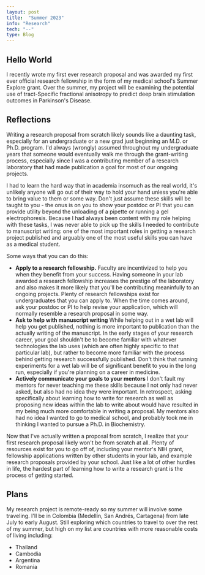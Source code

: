 ```yaml
---
layout: post
title:  "Summer 2023"
info: "Research"
tech: "--"
type: Blog 
---
```


## Hello World
I recently wrote my first ever research proposal and was awarded my first ever official research fellowship in the form of my medical school's Summer Explore grant. Over the summer, my project will be examining the potential use of tract-Specific fractional anisotropy to predict deep brain stimulation outcomes in Parkinson's Disease.

## Reflections
Writing a research proposal from scratch likely sounds like a daunting task, especially for an undergraduate or a new grad just beginning an M.D. or Ph.D. program. I'd always (wrongly) assumed throughout my undergraduate years that someone would eventually walk me through the grant-writing process, especially since I was a contributing member of a research laboratory that had made publication a goal for most of our ongoing projects.

I had to learn the hard way that in academia insomuch as the real world, it's unlikely anyone will go out of their way to hold your hand unless you're able to bring value to them or some way. Don't just assume these skills will be taught to you - the onus is on you to show your postdoc or PI that you can provide utility beyond the unloading of a pipette or running a gel electrophoresis. Because I had always been content with my role helping with these tasks, I was never able to pick up the skills I needed to contribute to manuscript writing: one of the most important roles in getting a research project published and arguably one of the most useful skills you can have as a medical student. 

Some ways that you can do this:
- **Apply to a research fellowship.** Faculty are incentivized to help you when they benefit from your success. Having someone in your lab awarded a research fellowship increases the prestige of the laboratory and also makes it more likely that you'll be contributing meaninfully to an ongoing projects. Plenty of research fellowships exist for undergraduates that you can apply to. When the time comes around, ask your postdoc or PI to help revise your application, which will normally resemble a research proposal in some way.
- **Ask to help with manuscript writing** While helping out in a wet lab will help you get published, nothing is more important to publication than the actually writing of the manuscript. In the early stages of your research career, your goal shouldn't be to become familiar with whatever technologies the lab uses (which are often highly specific to that particular lab), but rather to become more familiar with the process behind getting research successfully published. Don't think that running experiments for a wet lab will be of significant benefit to you in the long run, especially if you're planning on a career in medicine.
- **Actively communicate your goals to your mentors** I don't fault my mentors for never teaching me these skills because I not only had never asked, but also had no idea they were important. In retrospect, asking specifically about learning how to write for research as well as proposing new ideas within the lab to write about would have resulted in my being much more comfortable in writing a proposal. My mentors also had no idea I wanted to go to medical school, and probably took me in thinking I wanted to pursue a Ph.D. in Biochemistry.

Now that I've actually written a proposal from scratch, I realize that your first research proposal likely won't be from scratch at all. Plenty of resources exist for you to go off of, including your mentor's NIH grant, fellowship applications written by other students in your lab, and example research proposals provided by your school. Just like a lot of other hurdles in life, the hardest part of learning how to write a research grant is the process of getting started. 

## Plans
My research project is remote-ready so my summer will involve some traveling. I'll be in Colombia (Medellín, San Andrés, Cartagena) from late July to early August. Still exploring which countries to travel to over the rest of my summer, but high on my list are countries with more reasonable costs of living including:

- Thailand
- Cambodia
- Argentina
- Romania